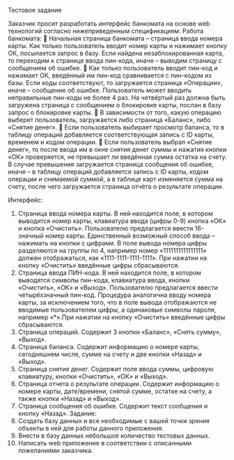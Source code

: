 Тестовое задание

Заказчик просит разработать интерфейс банкомата на основе web технологий согласно 
нижеприведенным спецификациям:
Работа банкомата:
 Начальная страница банкомата – страница ввода номера карты. Как только пользователь 
вводит номер карты и нажимает кнопку ОК, посылается запрос в базу. Если найдена 
незаблокированная карта, то переходим к странице ввода пин-кода, иначе – выводим 
страницу с сообщением об ошибке.
 Как только пользователь вводит пин-код и нажимает ОК, введённый им пин-код 
сравнивается с пин-кодом из базы. Если коды соответствуют, то загружается страница 
«Операции», иначе – сообщение об ошибке. Пользователь может вводить неправильные 
пин-коды не более 4 раз. На четвёртый раз должна быть загружена страница с 
сообщением о блокировке карты, послан в базу запрос о блокировке карты.
 В зависимости от того, какую операцию выберет пользователь, загружается либо страница 
«Баланс», либо «Снятие денег».
 Если пользователь выбирает просмотр баланса, то в таблицу операций добавляется 
соответствующая запись с ID карты, временем и кодом операции.
 Если пользователь выбрал «Снятие денег», то после ввода им в окне снятия денег суммы 
и нажатия кнопки «ОК» проверяется, не превышает ли введённая сумма остатка на счету. 
В случае превышения загружается страница сообщения об ошибке, иначе – в таблицу 
операций добавляется запись с ID карты, кодом операции и снимаемой суммой, а в 
таблице карт изменяется сумма на счету, после чего загружается страница отчёта о 
результате операции.


Интерфейс:
1) Страница ввода номера карты. В ней находится поле, в котором выводится номер карты, 
клавиатура ввода (цифры 0-9) кнопка «ОК» и кнопка «Очистить». Пользователю 
предлагается ввести 16-значный номер карты. Единственный возможный способ ввода – 
нажимать на кнопки с цифрами. В поле вывода номера цифры разделяются на группы по 4, 
например номер «1111111111111111» должен отображаться, как «1111-1111-1111-1111». 
При нажатии на кнопку «Очистить» введённые цифры сбрасываются.
2) Страница ввода ПИН-кода. В ней находится поле, в котором выводятся символы пин-кода, 
клавиатура ввода, кнопки «Очистить», «OK» и «Выход». Пользователю предлагается 
ввести четырёхзначный пин-код. Процедура аналогична вводу номера карты, за 
исключением того, что в поле вывода отображаются не вводимые пользователем цифры, а 
одинаковые символы пароля, например «*».При нажатии на кнопку «Очистить» введённые 
цифры сбрасываются.
3) Страница операций. Содержит 3 кнопки «Баланс», «Снять сумму», «Выход».
4) Страница баланса. Содержит информацию о номере карты, сегодняшнем числе, сумме на 
счету и две кнопки «Назад» и «Выход».
5) Страница снятия денег. Содержит поле ввода суммы, цифровую клавиатуру, кнопки 
«Очистить», «ОК» и «Выход».
6) Страница отчета о результате операции. Содержит информацию о номере карты, 
дате/времени, снятой сумме, остатке на счету, а также кнопки «Назад» и «Выход».
7) Страница сообщения об ошибке. Содержит текст сообщения и кнопку «Назад».
Задание:
1) Создать базу данных и все необходимые с вашей точки зрения объекты в ней для работы 
данного приложения.
2) Внести в базу данных небольшое количество тестовых данных.
3) Написать web приложение в соответствии с описанными пожеланиями заказчика.
